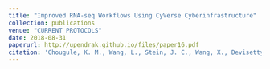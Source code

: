 ```yaml
---
title: "Improved RNA‐seq Workflows Using CyVerse Cyberinfrastructure"
collection: publications
venue: "CURRENT PROTOCOLS"
date: 2018-08-31
paperurl: http://upendrak.github.io/files/paper16.pdf
citation: 'Chougule, K. M., Wang, L., Stein, J. C., Wang, X., Devisetty, U. K., Klein, R. R., & Ware, D. (2018). Improved RNA‐seq workflows using cyverse cyberinfrastructure. Current Protocols in Bioinformatics, 63, e53. doi: 10.1002/cpbi.53.'
---
```

